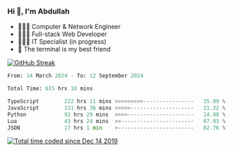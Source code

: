 <h3>Hi 👋, I'm Abdullah</h3>

- 👷🏼‍♂️ Computer & Network Engineer
- 👨🏻‍💻 Full-stack Web Developer
- 👨🏻‍💻 IT Specialist (in progress)
- 🖤 The terminal is my best friend

[![GitHub Streak](https://streak-stats.demolab.com?user=al3bad&theme=transparent&date_format=j%20M%5B%20Y%5D)](https://git.io/streak-stats)

<!--START_SECTION:waka-->

```python
From: 14 March 2024 - To: 12 September 2024

Total Time: 615 hrs 10 mins

TypeScript        222 hrs 11 mins >>>>>>>>>----------------   35.99 %
JavaScript        131 hrs 36 mins >>>>>--------------------   21.32 %
Python            92 hrs 29 mins  >>>>---------------------   14.98 %
Lua               43 hrs 24 mins  >>-----------------------   07.03 %
JSON              17 hrs 1 min    >------------------------   02.76 %
```

<!--END_SECTION:waka-->

<p>
  <a href="https://wakatime.com/@ce2a2aac-0d6b-4d65-b864-8a4bcaf12967"><img src="https://wakatime.com/badge/user/ce2a2aac-0d6b-4d65-b864-8a4bcaf12967.svg" alt="Total time coded since Dec 14 2019" /></a>
</p>
